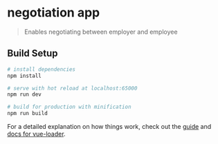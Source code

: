 # negotiation app

> Enables negotiating between employer and employee

## Build Setup

``` bash
# install dependencies
npm install

# serve with hot reload at localhost:65000
npm run dev

# build for production with minification
npm run build
```

For a detailed explanation on how things work, check out the [guide](http://vuejs-templates.github.io/webpack/) and [docs for vue-loader](http://vuejs.github.io/vue-loader).
